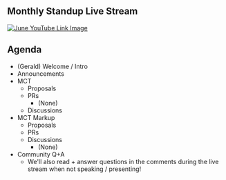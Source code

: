 ## Monthly Standup Live Stream

[![June YouTube Link Image](https://github.com/CommunityToolkit/Maui/assets/13558917/9d483394-51e8-484a-a758-77a598d12e33)](https://www.youtube.com/watch?v=nrJc5lLN2gM)


## Agenda

- (Gerald) Welcome / Intro
- Announcements
- MCT
  - Proposals
  - PRs
    - (None)
  - Discussions
- MCT Markup
  - Proposals
  - PRs
  - Discussions
    - (None)
- Community Q+A
  - We'll also read + answer questions in the comments during the live stream when not speaking / presenting!